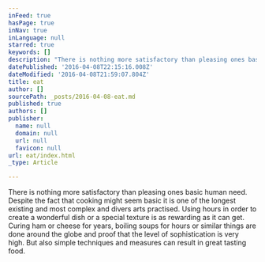 ```yaml
---
inFeed: true
hasPage: true
inNav: true
inLanguage: null
starred: true
keywords: []
description: "There is nothing more satisfactory than pleasing ones basic human need. Despite the fact that cooking might seem basic it is one of the longest existing and most complex and divers arts practised. Using hours in order to create a wonderful dish or a special texture is as rewarding as it can get. Curing ham or cheese for years, boiling soups for hours or \_similar things are done around the globe and proof \_that the level of sophistication is very high. But also simple techniques and measures can result in great tasting food.\_"
datePublished: '2016-04-08T22:15:16.008Z'
dateModified: '2016-04-08T21:59:07.804Z'
title: eat
author: []
sourcePath: _posts/2016-04-08-eat.md
published: true
authors: []
publisher:
  name: null
  domain: null
  url: null
  favicon: null
url: eat/index.html
_type: Article

---
```

There is nothing more satisfactory than pleasing ones basic human need. Despite the fact that cooking might seem basic it is one of the longest existing and most complex and divers arts practised. Using hours in order to create a wonderful dish or a special texture is as rewarding as it can get. Curing ham or cheese for years, boiling soups for hours or  similar things are done around the globe and proof  that the level of sophistication is very high. But also simple techniques and measures can result in great tasting food.